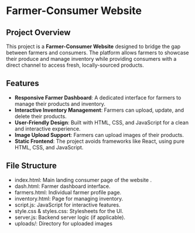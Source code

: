 # Farmer-Consumer Website

## Project Overview
This project is a **Farmer-Consumer Website** designed to bridge the gap between farmers and consumers. The platform allows farmers to showcase their produce and manage inventory while providing consumers with a direct channel to access fresh, locally-sourced products.

## Features
- **Responsive Farmer Dashboard**: A dedicated interface for farmers to manage their products and inventory.
- **Interactive Inventory Management**: Farmers can upload, update, and delete their products.
- **User-Friendly Design**: Built with HTML, CSS, and JavaScript for a clean and interactive experience.
- **Image Upload Support**: Farmers can upload images of their products.
- **Static Frontend**: The project avoids frameworks like React, using pure HTML, CSS, and JavaScript.

## File Structure
- index.html: Main landing consumer page of the website .
- dash.html: Farmer dashboard interface.
- farmers.html: Individual farmer profile page.
- inventory.html: Page for managing inventory.
- script.js: JavaScript for interactive features.
- style.css & styles.css: Stylesheets for the UI.
- server.js: Backend server logic (if applicable).
- uploads/: Directory for uploaded images
